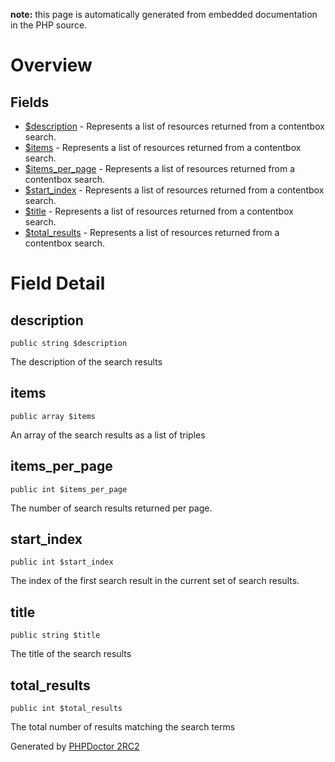 **note:** this page is automatically generated from embedded documentation in the PHP source.

# Overview #

## Fields ##
  * [$description](#description.md) - Represents a list of resources returned from a contentbox search.
  * [$items](#items.md) - Represents a list of resources returned from a contentbox search.
  * [$items\_per\_page](#items_per_page.md) - Represents a list of resources returned from a contentbox search.
  * [$start\_index](#start_index.md) - Represents a list of resources returned from a contentbox search.
  * [$title](#title.md) - Represents a list of resources returned from a contentbox search.
  * [$total\_results](#total_results.md) - Represents a list of resources returned from a contentbox search.

# Field Detail #

## description ##

```
public string $description
```

The description of the search results

## items ##

```
public array $items
```

An array of the search results as a list of triples

## items\_per\_page ##

```
public int $items_per_page
```

The number of search results returned per page.

## start\_index ##

```
public int $start_index
```

The index of the first search result in the current set of search results.

## title ##

```
public string $title
```

The title of the search results

## total\_results ##

```
public int $total_results
```

The total number of results matching the search terms



Generated by [PHPDoctor 2RC2](http://phpdoctor.sourceforge.net/)